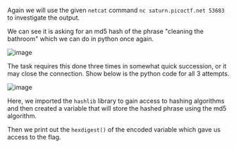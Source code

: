 Again we will use the given `netcat` command `nc saturn.picoctf.net 53683` to investigate the output. 

We can see it is asking for an md5 hash of the phrase "cleaning the bathroom" which we can do in python once again. 

![image](https://github.com/JMacPort/picoCTFs/assets/145376972/e9078e8a-8c3a-4207-9809-8f5fb817ec62)

The task requires this done three times in somewhat quick succession, or it may close the connection. Show below is the python code for all 3 attempts.

![image](https://github.com/JMacPort/picoCTFs/assets/145376972/cbacc367-527e-48a8-ab30-930232abeed8)

Here, we imported the `hashlib` library to gain access to hashing algorithms and then created a variable that will store the hashed phrase using the md5 algorithm. 

Then we print out the `hexdigest()` of the encoded variable which gave us access to the flag. 
